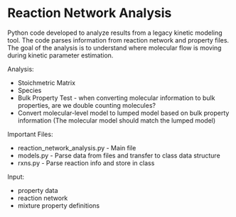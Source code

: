 # Reaction Network Analysis

Python code developed to analyze results from a legacy kinetic modeling tool. The code parses information from reaction network and property files. The goal of the analysis is to understand where molecular flow is moving during kinetic parameter estimation.

Analysis:
 - Stoichmetric Matrix
 - Species
 - Bulk Property Test - when converting molecular information to bulk properties, are we double counting molecules? 
 - Convert molecular-level model to lumped model based on bulk property information (The molecular model should match the lumped model)

Important Files:
  * reaction_network_analysis.py - Main file
  * models.py - Parse data from files and transfer to class data structure
  * rxns.py - Parse reaction info and store in class

Input:
 + property data
 + reaction network
 + mixture property definitions
